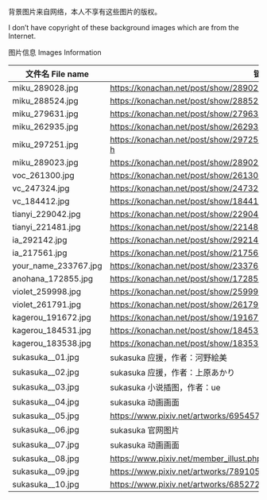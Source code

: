 背景图片来自网络，本人不享有这些图片的版权。

I don’t have copyright of these background images which are from the Internet.

图片信息 Images Information

| 文件名 File name     | 链接 Link / 来源 Source                                      |
| -------------------- | ------------------------------------------------------------ |
| miku_289028.jpg      | https://konachan.net/post/show/289028/animal-cat-clouds-hatsune_miku-long_hair-scenic-sk |
| miku_288524.jpg      | https://konachan.net/post/show/288524/animal-bottle_miku-fish-hatsune_miku-school_unifor |
| miku_279631.jpg      | https://konachan.net/post/show/279631/flowers-green_eyes-green_hair-hatsune_miku-long_ha |
| miku_262935.jpg      | https://konachan.net/post/show/262935/blush-bow-cherry_blossoms-dress-flowers-garter-gra |
| miku_297251.jpg      | https://konachan.net/post/show/297251/blue_hair-blush-bow-brown_eyes-cape-close-gloves-h |
| miku_289023.jpg      | https://konachan.net/post/show/289023/blue_eyes-blue_hair-close-flowers-gin_-oyoyo-hatsu |
| voc_261300.jpg       | https://konachan.net/post/show/261300/aqua_eyes-aqua_hair-blonde_hair-breasts-brown_eyes |
| vc_247324.jpg        | https://konachan.net/post/show/247324/2girls-brown_eyes-brown_hair-butterfly-clouble-clo |
| vc_184412.jpg        | https://konachan.net/post/show/184412/2girls-braids-brown_eyes-brown_hair-dress-feng_you |
| tianyi_229042.jpg    | https://konachan.net/post/show/229042/luo_tianyi-vocaloid-vocaloid_china-yyb |
| tianyi_221481.jpg    | https://konachan.net/post/show/221481/luo_tianyi-tagme_-artist-vocaloid-vocaloid_china |
| ia_292142.jpg        | https://konachan.net/post/show/292142/blue_eyes-haru_aki-ia-long_hair-pink_hair-skirt-th |
| ia_217561.jpg        | https://konachan.net/post/show/217561/braids-clouds-ia-long_hair-polychromatic-school_un |
| your_name_233767.jpg | https://konachan.net/post/show/233767/black_hair-blue_eyes-brown_eyes-building-hoodie-ki |
| anohana_172855.jpg   | https://konachan.net/post/show/172855/ano_hi_mita_hana_no_namae_wo_bokutachi_wa_mada_shi |
| violet_259998.jpg    | https://konachan.net/post/show/259998/2girls-animal-aqua_eyes-bird-blonde_hair-braids-bu |
| violet_261791.jpg    | https://konachan.net/post/show/261791/animal-bird-blonde_hair-blue_eyes-dress-flowers-lo |
| kagerou_191672.jpg   | https://konachan.net/post/show/191672/brown_hair-kagerou_project-kent-red_eyes-scarf-sch |
| kagerou_184531.jpg   | https://konachan.net/post/show/184531/blush-brown_hair-flywinga7-kagerou_project-long_ha |
| kagerou_183538.jpg   | https://konachan.net/post/show/183538/kagerou_project-kisaragi_shintaro-scarf-school_uni |
| sukasuka__01.jpg     | sukasuka 应援，作者：河野絵美                                |
| sukasuka__02.jpg     | sukasuka 应援，作者：上原あかり                              |
| sukasuka__03.jpg     | sukasuka 小说插图，作者：ue                                  |
| sukasuka__04.jpg     | sukasuka 动画画面                                            |
| sukasuka__05.jpg     | https://www.pixiv.net/artworks/69545730                      |
| sukasuka__06.jpg     | sukasuka 官网图片                                            |
| sukasuka__07.jpg     | sukasuka 动画画面                                            |
| sukasuka__08.jpg     | https://www.pixiv.net/member_illust.php?mode=medium&illust_id=47769818 |
| sukasuka__09.jpg     | https://www.pixiv.net/artworks/78910596                      |
| sukasuka__10.jpg     | https://www.pixiv.net/artworks/68527290                      |

